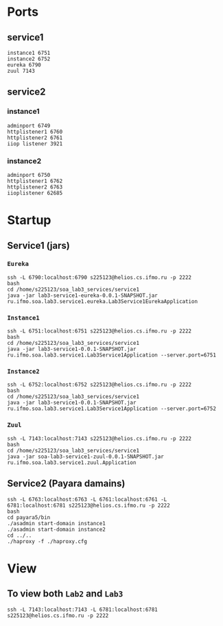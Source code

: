 # Ports
## service1 
	instance1 6751
	instance2 6752
	eureka 6790
	zuul 7143
## service2
### instance1
    adminport 6749
    httplistener1 6760
    httplistener2 6761
    iiop listener 3921
### instance2
    adminport 6750
    httplistener1 6762
    httplistener2 6763
    iioplistener 62685

# Startup
## Service1 (jars)
### `Eureka`
    ssh -L 6790:localhost:6790 s225123@helios.cs.ifmo.ru -p 2222  
    bash  
    cd /home/s225123/soa_lab3_services/service1  
    java -jar lab3-service1-eureka-0.0.1-SNAPSHOT.jar ru.ifmo.soa.lab3.service1.eureka.Lab3Service1EurekaApplication  
### `Instance1`
    ssh -L 6751:localhost:6751 s225123@helios.cs.ifmo.ru -p 2222  
    bash  
    cd /home/s225123/soa_lab3_services/service1  
    java -jar lab3-service1-0.0.1-SNAPSHOT.jar ru.ifmo.soa.lab3.service1.Lab3Service1Application --server.port=6751   
### `Instance2`
    ssh -L 6752:localhost:6752 s225123@helios.cs.ifmo.ru -p 2222  
    bash  
    cd /home/s225123/soa_lab3_services/service1  
    java -jar lab3-service1-0.0.1-SNAPSHOT.jar ru.ifmo.soa.lab3.service1.Lab3Service1Application --server.port=6752  
### `Zuul`
    ssh -L 7143:localhost:7143 s225123@helios.cs.ifmo.ru -p 2222  
    bash  
    cd /home/s225123/soa_lab3_services/service1  
    java -jar soa-lab3-service1-zuul-0.0.1-SNAPSHOT.jar ru.ifmo.soa.lab3.service1.zuul.Application  
## Service2 (Payara damains)
    ssh -L 6763:localhost:6763 -L 6761:localhost:6761 -L 6781:localhost:6781 s225123@helios.cs.ifmo.ru -p 2222  
    bash  
    cd payara5/bin  
    ./asadmin start-domain instance1  
    ./asadmin start-domain instance2  
    cd ../..  
    ./haproxy -f ./haproxy.cfg  
# View
## To  view both `Lab2` and `Lab3`
    ssh -L 7143:localhost:7143 -L 6781:localhost:6781 s225123@helios.cs.ifmo.ru -p 2222  